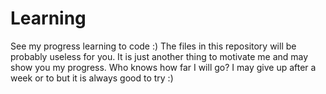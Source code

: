 # Learning
See my progress learning to code :)
The files in this repository will be probably useless for you. It is just another thing to motivate me and may show you my progress. 
Who knows how far I will go? I may give up after a week or to but it is always good to try :)
